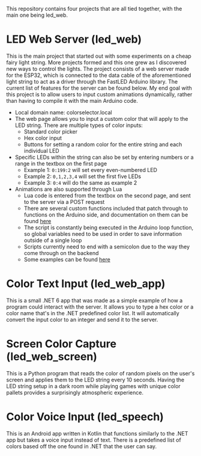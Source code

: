 This repository contains four projects that are all tied together, with the main one being led_web. 

# LED Web Server (led_web)
This is the main project that started out with some experiments on a cheap fairy light string. More projects formed and this one grew as I discovered new ways to control the lights. The project consists of a web server made for the ESP32, which is connected to the data cable of the aforementioned light string to act as a driver through the FastLED Arduino library. The current list of features for the server can be found below. My end goal with this project is to allow users to input custom animations dynamically, rather than having to compile it with the main Arduino code.
- Local domain name: colorselector.local
- The web page allows you to input a custom color that will apply to the LED string. There are multiple types of color inputs: 
  - Standard color picker
  - Hex color input
  - Buttons for setting a random color for the entire string and each individual LED
- Specific LEDs within the string can also be set by entering numbers or a range in the textbox on the first page
  - Example 1: `0:199:2` will set every even-numbered LED
  - Example 2: `0,1,2,3,4` will set the first five LEDs
  - Example 3: `0:4` will do the same as example 2
- Animations are also supported through Lua
  - Lua code is entered from the textbox on the second page, and sent to the server via a POST request
  - There are several custom functions included that patch through to functions on the Arduino side, and documentation on them can be found [here](doc.md)
  - The script is constantly being executed in the Arduino loop function, so global variables need to be used in order to save information outside of a single loop
  - Scripts currently need to end with a semicolon due to the way they come through on the backend
  - Some examples can be found [here](led_web/examples.lua)

# Color Text Input (led_web_app)
This is a small .NET 6 app that was made as a simple example of how a program could interact with the server. It allows you to type a hex color or a color name that's in the .NET predefined color list. It will automatically convert the input color to an integer and send it to the server.

# Screen Color Capture (led_web_screen)
This is a Python program that reads the color of random pixels on the user's screen and applies them to the LED string every 10 seconds. Having the LED string setup in a dark room while playing games with unique color pallets provides a surprisingly atmospheric experience.

# Color Voice Input (led_speech)
This is an Android app written in Kotlin that functions similarly to the .NET app but takes a voice input instead of text. There is a predefined list of colors based off the one found in .NET that the user can say.
